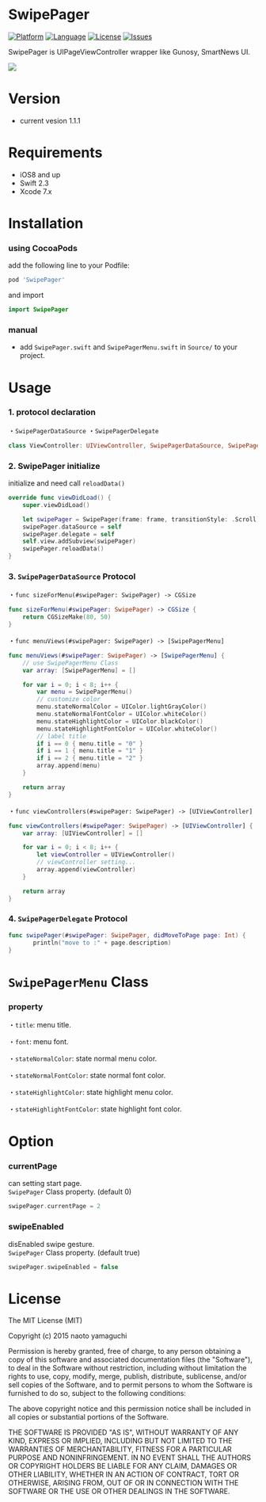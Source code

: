 # SwipePager

[![Platform](http://img.shields.io/badge/platform-ios-blue.svg?style=flat
)](https://developer.apple.com/iphone/index.action)
[![Language](http://img.shields.io/badge/language-swift-brightgreen.svg?style=flat
)](https://developer.apple.com/swift)
[![License](http://img.shields.io/badge/license-MIT-lightgrey.svg?style=flat
)](http://mit-license.org)
[![Issues](https://img.shields.io/github/issues/naoto0822/SwipePager.svg?style=flat
)](https://github.com/naoto0822/SwipePager/issues?state=open)

SwipePager is UIPageViewController wrapper like Gunosy, SmartNews UI.

<img src="Screenshots/swipepager-demo.gif"/>

# Version

- current vesion 1.1.1

# Requirements

- iOS8 and up
- Swift 2.3
- Xcode 7.x

# Installation

### using CocoaPods

add the following line to your Podfile:

```ruby
pod 'SwipePager'
```

and import

```swift
import SwipePager
```

### manual

- add `SwipePager.swift` and `SwipePagerMenu.swift` in `Source/` to your project.

# Usage

### 1. protocol declaration

 ・`SwipePagerDataSource`
 ・`SwipePagerDelegate`

 ```swift
 class ViewController: UIViewController, SwipePagerDataSource, SwipePagerDelegate
 ```

### 2. SwipePager initialize

 initialize and need call `reloadData()`

 ```swift
 override func viewDidLoad() {
     super.viewDidLoad()

     let swipePager = SwipePager(frame: frame, transitionStyle: .Scroll)
     swipePager.dataSource = self
     swipePager.delegate = self
     self.view.addSubview(swipePager)
     swipePager.reloadData()
 }
 ```

### 3. `SwipePagerDataSource` Protocol

 ・`func sizeForMenu(#swipePager: SwipePager) -> CGSize`

 ```swift
 func sizeForMenu(#swipePager: SwipePager) -> CGSize {
     return CGSizeMake(80, 50)
 }
 ```


 ・`func menuViews(#swipePager: SwipePager) -> [SwipePagerMenu]`

 ```swift
 func menuViews(#swipePager: SwipePager) -> [SwipePagerMenu] {
     // use SwipePagerMenu Class
     var array: [SwipePagerMenu] = []

     for var i = 0; i < 8; i++ {
         var menu = SwipePagerMenu()
         // customize color
         menu.stateNormalColor = UIColor.lightGrayColor()
         menu.stateNormalFontColor = UIColor.whiteColor()
         menu.stateHighlightColor = UIColor.blackColor()
         menu.stateHighlightFontColor = UIColor.whiteColor()
         // label title
         if i == 0 { menu.title = "0" }
         if i == 1 { menu.title = "1" }
         if i == 2 { menu.title = "2" }
         array.append(menu)
     }

     return array
 }
 ```


 ・`func viewControllers(#swipePager: SwipePager) -> [UIViewController]`

 ```swift
 func viewControllers(#swipePager: SwipePager) -> [UIViewController] {
     var array: [UIViewController] = []

     for var i = 0; i < 8; i++ {
         let viewController = UIViewController()
         // viewController setting...
         array.append(viewController)
     }

     return array
 }
 ```

### 4. `SwipePagerDelegate` Protocol

 ```swift
 func swipePager(#swipePager: SwipePager, didMoveToPage page: Int) {
        println("move to :" + page.description)
 }
 ```

# `SwipePagerMenu` Class

### property

・`title`: menu title.

・`font`: menu font.

・`stateNormalColor`: state normal menu color.

・`stateNormalFontColor`: state normal font color.

・`stateHighlightColor`: state highlight menu color.

・`stateHighlightFontColor`: state highlight font color.

# Option

### currentPage

can setting start page.  
`SwipePager` Class property. (default 0)

```swift
swipePager.currentPage = 2
```

### swipeEnabled

disEnabled swipe gesture.  
`SwipePager` Class property. (default true)

```swift
swipePager.swipeEnabled = false
```

# License

The MIT License (MIT)

Copyright (c) 2015 naoto yamaguchi

Permission is hereby granted, free of charge, to any person obtaining a copy
of this software and associated documentation files (the "Software"), to deal
in the Software without restriction, including without limitation the rights
to use, copy, modify, merge, publish, distribute, sublicense, and/or sell
copies of the Software, and to permit persons to whom the Software is
furnished to do so, subject to the following conditions:

The above copyright notice and this permission notice shall be included in all
copies or substantial portions of the Software.

THE SOFTWARE IS PROVIDED "AS IS", WITHOUT WARRANTY OF ANY KIND, EXPRESS OR
IMPLIED, INCLUDING BUT NOT LIMITED TO THE WARRANTIES OF MERCHANTABILITY,
FITNESS FOR A PARTICULAR PURPOSE AND NONINFRINGEMENT. IN NO EVENT SHALL THE
AUTHORS OR COPYRIGHT HOLDERS BE LIABLE FOR ANY CLAIM, DAMAGES OR OTHER
LIABILITY, WHETHER IN AN ACTION OF CONTRACT, TORT OR OTHERWISE, ARISING FROM,
OUT OF OR IN CONNECTION WITH THE SOFTWARE OR THE USE OR OTHER DEALINGS IN THE
SOFTWARE.
